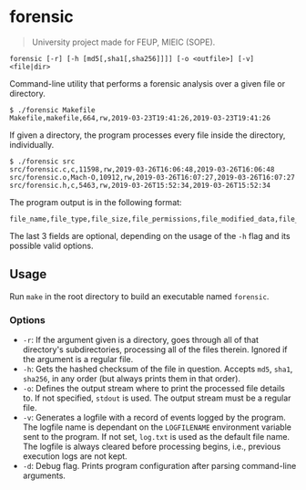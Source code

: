 # forensic

> University project made for FEUP, MIEIC (SOPE).

```
forensic [-r] [-h [md5[,sha1[,sha256]]]] [-o <outfile>] [-v] <file|dir>
```

Command-line utility that performs a forensic analysis over a given file or directory.

```
$ ./forensic Makefile
Makefile,makefile,664,rw,2019-03-23T19:41:26,2019-03-23T19:41:26
```

If given a directory, the program processes every file inside the directory, individually.

```
$ ./forensic src
src/forensic.c,c,11598,rw,2019-03-26T16:06:48,2019-03-26T16:06:48
src/forensic.o,Mach-O,10912,rw,2019-03-26T16:07:27,2019-03-26T16:07:27
src/forensic.h,c,5463,rw,2019-03-26T15:52:34,2019-03-26T15:52:34
```

The program output is in the following format:

```
file_name,file_type,file_size,file_permissions,file_modified_data,file_accessed_date,md5,sha1,sha256
```

The last 3 fields are optional, depending on the usage of the `-h` flag and its possible valid options.

## Usage

Run `make` in the root directory to build an executable named `forensic`.

### Options

- `-r`: If the argument given is a directory, goes through all of that directory's subdirectories, processing all of the files therein. Ignored if the argument is a regular file.
- `-h`: Gets the hashed checksum of the file in question. Accepts `md5`, `sha1`, `sha256`, in any order (but always prints them in that order).
- `-o`: Defines the output stream where to print the processed file details to. If not specified, `stdout` is used. The output stream must be a regular file.
- `-v`: Generates a logfile with a record of events logged by the program. The logfile name is dependant on the `LOGFILENAME` environment variable sent to the program. If not set, `log.txt` is used as the default file name. The logfile is always cleared before processing begins, i.e., previous execution logs are not kept.
- `-d`: Debug flag. Prints program configuration after parsing command-line arguments.
